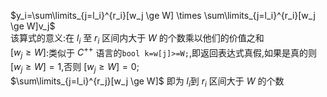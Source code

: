 $y_i=\sum\limits_{j=l_i}^{r_i}[w_j \ge W] \times \sum\limits_{j=l_i}^{r_i}[w_j \ge W]v_j$  
该算式的意义:在 $l_i$ 至 $r_i$ 区间内大于 $W$ 的个数乘以他们的价值之和  
$[w_j \ge W]$:类似于 $C^{++}$ 语言的`bool k=w[j]>=W;`,即返回表达式真假,如果是真的则 $[w_j \ge W]=1$,否则 $[w_j \ge W]=0$;  
$\sum\limits_{j=l_i}^{r_j}[w_j \ge W]$ 即为 $l_i$到 $r_i$ 区间大于 $W$ 的个数